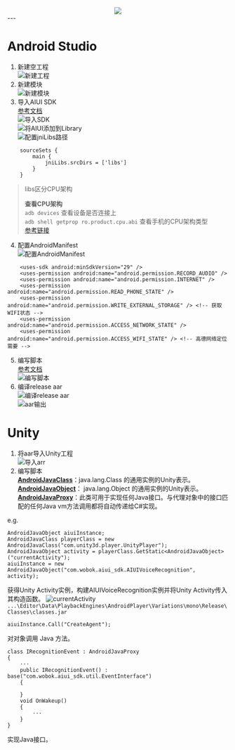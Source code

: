 <div align=center><img src="ReadmeResources/apk.png" /></div>  
---

# Android Studio
1. 新建空工程  
![新建工程](ReadmeResources/step01.png)
2. 新建模块  
![新建模块](ReadmeResources/step02.png)
3. 导入AIUI SDK  
[参考文档](https://aiui-doc.xf-yun.com/project-1/doc-2/)  
![导入SDK](ReadmeResources/step03_01.png)  
![将AIUI添加到Library](ReadmeResources/step03_02.png)  
![配置jniLibs路径](ReadmeResources/step03_03.png)  
```
    sourceSets {
        main {
            jniLibs.srcDirs = ['libs']
        }
    }
```
>libs区分CPU架构  
>
>**查看CPU架构**  
>`adb devices` 查看设备是否连接上  
>`adb shell getprop ro.product.cpu.abi` 查看手机的CPU架构类型  
>[参考链接](https://zhuanlan.zhihu.com/p/444118258)  
4. 配置AndroidManifest  
![配置AndroidManifest](ReadmeResources/step04.png)
```
    <uses-sdk android:minSdkVersion="29" />
    <uses-permission android:name="android.permission.RECORD_AUDIO" />
    <uses-permission android:name="android.permission.INTERNET" />
    <uses-permission android:name="android.permission.READ_PHONE_STATE" />
    <uses-permission android:name="android.permission.WRITE_EXTERNAL_STORAGE" /> <!-- 获取WIFI状态 -->
    <uses-permission android:name="android.permission.ACCESS_NETWORK_STATE" />
    <uses-permission android:name="android.permission.ACCESS_WIFI_STATE" /> <!-- 高德网络定位需要 -->
```
5. 编写脚本  
[参考文档](https://aiui-doc.xf-yun.com/project-1/doc-2/)  
![编写脚本](ReadmeResources/step05.png)  
6. 编译release aar  
![编译release aar](ReadmeResources/step06_01.png)  
![aar输出](ReadmeResources/step06_02.png)
# Unity
1. 将aar导入Unity工程  
![导入arr](ReadmeResources/step07.png)
2. 编写脚本  
**[AndroidJavaClass](https://docs.unity3d.com/cn/2021.3/ScriptReference/AndroidJavaClass.html)**：java.lang.Class 的通用实例的Unity表示。  
**[AndroidJavaObject](https://docs.unity3d.com/cn/2021.3/ScriptReference/AndroidJavaObject.html)**： java.lang.Object 的通用实例的Unity表示。  
**[AndroidJavaProxy](https://docs.unity3d.com/cn/2021.3/ScriptReference/AndroidJavaProxy.html)**：此类可用于实现任何Java接口。与代理对象中的接口匹配的任何Java vm方法调用都将自动传递给C#实现。  

e.g.  
```
AndroidJavaObject aiuiInstance;
AndroidJavaClass playerClass = new AndroidJavaClass("com.unity3d.player.UnityPlayer");
AndroidJavaObject activity = playerClass.GetStatic<AndroidJavaObject>("currentActivity");
aiuiInstance = new AndroidJavaObject("com.wobok.aiui_sdk.AIUIVoiceRecognition", activity);
```  
获得Unity Activity实例，构建AIUIVoiceRecognition实例并将Unity Activity传入其构造函数。
![currentActivity](ReadmeResources/currentActivity.png)
`...\Editor\Data\PlaybackEngines\AndroidPlayer\Variations\mono\Release\Classes\classes.jar`
```
aiuiInstance.Call("CreateAgent");
```
对对象调用 Java 方法。
```
class IRecognitionEvent : AndroidJavaProxy
{
    ···
    public IRecognitionEvent() : base("com.wobok.aiui_sdk.util.EventInterface")
    {

    }
    void OnWakeup()
    {
        ···
    }
}
```
实现Java接口。
